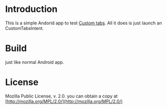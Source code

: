 # Introduction

This is a simple Andorid app to test [Custom tabs](https://developer.chrome.com/multidevice/android/customtabs). All it does is just launch an CustomTabsIntent.

# Build

just like normal Android app.

# License

Mozilla Public License, v. 2.0. you can obtain a copy at [http://mozilla.org/MPL/2.0/](http://mozilla.org/MPL/2.0/)

